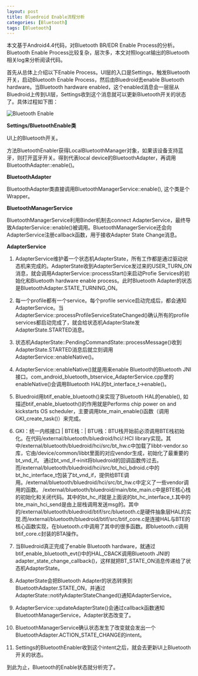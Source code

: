 ```yaml
---
layout: post
title: Bluedroid Enable流程分析
categories: [Bluetooth]
tags: [Bluetooth]
---
```




本文基于Android4.4代码，对Bluetooth BR/EDR Enable Process的分析。Bluetooth Enable Process比较复杂，层次多，本文对照logcat输出的Bluetooth相关log来分析阅读代码。

首先从总体上介绍以下Enable Process。UI层的入口是Settings，触发Bluetooth开关，启动Bluetooth Enable Process，然后由Bluedroid去enable Bluetooth hardware。当Bluetooth hardware enabled，这个enabled消息会一层层从Bluedroid上传到UI层，Settings收到这个消息就可以更新Bluetooth开关的状态了。具体过程如下图：

![Bluetooth Enable](http://stackvoid.qiniudn.com/2014-04-28-BluetoothEnable%20.png)

**Settings/BluetoothEnable类**

UI上的Bluetooth开关。

方法BluetoothEnabler获得LocalBluetoothManager对象，如果该设备支持蓝牙，则打开蓝牙开关。得到代表local device的BluetoothAdapter，再调用BluetoothAdapter::enable()。

**BluetoothAdapter**

BluetoothAdapter类直接调用BluetoothManagerService::enable(), 这个类是个Wrapper。

**BluetoothManagerService**

BluetoothManagerService利用Binder机制去connect AdapterService，最终导致AdapterService::enable()被调用。BluetoothManagerService还会向AdapterService注册callback函数，用于接收Adapter State Change消息。

**AdapterService**

1. AdapterService维护着一个状态机AdapterState，所有工作都是通过驱动状态机来完成的。AdapterState收到AdapterService发过来的USER_TURN_ON消息，就会调用AdapterService::processStart()来启动Profie Services的初始化和Bluetooth hardware enable process。此时Bluetooth Adapter的状态是BluetoothAdapter.STATE_TURNING_ON。

2. 每一个profile都有一个service。每个profile service启动完成后，都会通知AdapterService。当AdapterService::processProfileServiceStateChanged()确认所有的profile services都启动完成了，就会给状态机AdapterState发AdapterState.STARTED消息。

3. 状态机AdapterState::PendingCommandState::processMessage()收到AdapterState.STARTED消息后就立刻调用AdapterService::enableNative()。

4. AdapterService::enableNative()就是用来enable Bluetooth的Bluetooth JNI接口。com_android_bluetooth_btservice_AdapterService.cpp里的enableNative()会调用Bluetooth HAL的bt_interface_t->enable()。

5. Bluedroid用btif_enable_bluetooth()来实现了Bluetooth HAL的enable(),
如描述btif_enable_bluetooth()的作用就是Performs chip power on and kickstarts OS scheduler，主要调用bte_main_enable()函数（调用GKI_create_task()）来完成。

6. GKI：统一内核接口 |
BTE栈：|
BTU栈：BTU栈开始前必须调用BTE栈初始化。在代码/external/bluetooth/bluedroid/hci/:HCI library实现。其中/external/bluetooth/bluedroid/hci/src/bt_hw.c中加载了libbt-vendor.so库，它由/device/common/libbt里面的对应vendor生成，初始化了最重要的bt_vnd_if。 通过bt_vnd_if->init将bluedroid的回调函数传过去。而/external/bluetooth/bluedroid/hci/src/bt_hci_bdroid.c中的bt_hc_interface_t包装了bt_vnd_if，提供给BTE调用。/external/bluetooth/bluedroid/hci/src/bt_hw.c中定义了一些vendor调用的函数。 /external/bluetooth/bluedroid/main/bte_main.c中是BTE核心栈的初始化和关闭代码。其中的bt_hc_if就是上面说的bt_hc_interface_t.其中的bte_main_hci_send是由上层栈调用发送msg的。其中的/external/bluetooth/bluedroid/btif/src/bluetooth.c是硬件抽象层HAL的实现.而/external/bluetooth/bluedroid/btif/src/btif_core.c是连接HAL与BTE的核心函数实现，在bluetooth.c中调用了其中的很多函数。即bluetooth.c调用btif_core.c封装的BTA操作。

7. 当Bluedroid真正完成了enable Bluetooth hardware，就通过btif_enable_bluetooth_evt()中的HAL_CBACK调用Bluetooth JNI的adapter_state_change_callback()，这样就把BT_STATE_ON消息传递给了状态机AdapterState。

8. AdapterState会把Bluetooth Adapter的状态转换到BluetoothAdapter.STATE_ON，并通过AdapterState::notifyAdapterStateChanged()通知AdapterService。

9. AdapterService::updateAdapterState()会通过callback函数通知BluetoothManagerService，Adapter状态改变了。

10. BluetoothManagerService确认状态发生了改变就会发出一个BluetoothAdapter.ACTION_STATE_CHANGE的intent。


11. Settings的BluetoothEnabler收到这个intent之后，就会去更新UI上Bluetooth开关的状态。

到此为止，Bluetooth的Enable状态就分析完了。

